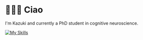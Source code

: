 # 👋👋👋 Ciao 
I'm Kazuki and currently a PhD student in cognitive neuroscience.

[![My Skills](https://skillicons.dev/icons?i=js,html,css,wasm)](https://skillicons.dev)

<!--
**KazukiMaruo/KazukiMaruo** is a ✨ _special_ ✨ repository because its `README.md` (this file) appears on your GitHub profile.

Here are some ideas to get you started:

- 🔭 I’m currently working on ...
- 🌱 I’m currently learning ...
- 👯 I’m looking to collaborate on ...
- 🤔 I’m looking for help with ...
- 💬 Ask me about ...
- 📫 How to reach me: ...
- 😄 Pronouns: ...
- ⚡ Fun fact: ...
-->
